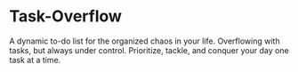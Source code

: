 # Task-Overflow
A dynamic to-do list for the organized chaos in your life. Overflowing with tasks, but always under control. Prioritize, tackle, and conquer your day one task at a time.
